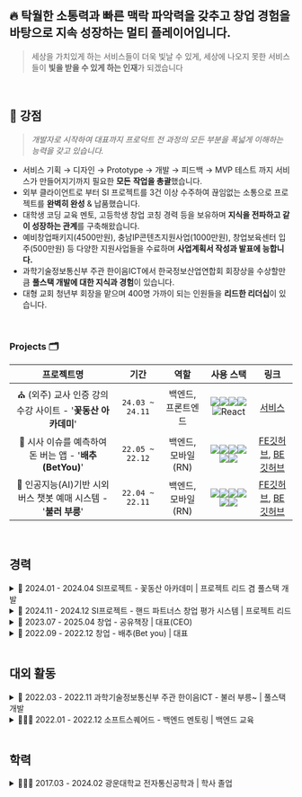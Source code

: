 
## 🔥 탁월한 소통력과 빠른 맥락 파악력을 갖추고 창업 경험을 바탕으로 지속 성장하는 멀티 플레이어입니다.
<aside>
  
> 세상을 가치있게 하는 서비스들이 더욱 빛날 수 있게,
세상에 나오지 못한 서비스들이 **빛을 받을 수 있게 하는 인재**가 되겠습니다
> 
</aside>

<br/>


## 🚀 강점

> *개발자로 시작하여 대표까지 프로덕트 전 과정의 모든 부분을 폭넓게 이해하는 능력을 갖고 있습니다.*
> 
- 서비스 기획 → 디자인 → Prototype → 개발 → 피드백 → MVP 테스트 까지 서비스가 만들어지기까지 필요한 **모든** **작업을 총괄**했습니다.
- 외부 클라이언트로 부터 SI 프로젝트를 3건 이상 수주하여 끊임없는 소통으로 프로젝트를 **완벽히 완성** & 납품했습니다.
- 대학생 코딩 교육 멘토, 고등학생 창업 코칭 경력 등을 보유하며 **지식을 전파하고 같이 성장하는 관계**를 구축해왔습니다.
- 예비창업패키지(4500만원), 충남IP콘텐츠지원사업(1000만원), 창업보육센터 입주(500만원) 등 다양한 지원사업들을 수료하며 **사업계획서 작성과 발표에 능합니다.**
- 과학기술정보통신부 주관 한이음ICT에서 한국정보산업연합회 회장상을 수상할만큼 **풀스택 개발에 대한 지식과 경험**이 있습니다.
- 대형 교회 청년부 회장을 맡으며 400명 가까이 되는 인원들을 **리드한 리더십**이 있습니다.

<br/>

### Projects 🗂️

|                          프로젝트명                          |      기간       |          역할          |                          사용 스택                           |                             링크                             |
| :----------------------------------------------------------: | :-------------: | :--------------------: | :----------------------------------------------------------: | :----------------------------------------------------------: |
| ⛪️ (외주) 교사 인증 강의 수강 사이트 - '**꽃동산 아카데미**'  | `24.03 ~ 24.11` |   백엔드, 프론트엔드   | <img src="https://img.shields.io/badge/-NestJs-ea2845?style=flat-square&logo=nestjs&logoColor=white"/><img src="https://img.shields.io/badge/MySQL-4479A1?style=flat-square&logo=mysql&logoColor=white"/><img src="https://img.shields.io/badge/Tailwind_CSS-grey?style=for-the-badge&logo=tailwind-css&logoColor=38B2AC"/><img src="https://img.shields.io/badge/next.js-000000?style=for-the-badge&logo=nextdotjs&logoColor=white"/>![React](https://img.shields.io/badge/zustand-%2320232a.svg?style=for-the-badge&logo=react&logoColor=%2361DAFB) |             [서비스](https://fgcacademy.co.kr/)              |
|    🥬 시사 이슈를 예측하여 돈 버는 앱 - '**배추(BetYou)**'    | `22.05 ~ 22.12` |   백엔드, 모바일(RN)   | <img src="https://img.shields.io/badge/react_native-%2320232a.svg?style=for-the-badge&logo=react&logoColor=%2361DAFB"/><img src="https://img.shields.io/badge/redux-%23593d88.svg?style=for-the-badge&logo=redux&logoColor=white"/><img src="https://img.shields.io/badge/Nginx-009639?style=plastic&logo=nginx&logoColor=white"><img src="https://img.shields.io/badge/Express-000000?style=flat-square&logo=Express&logoColor=white"/><img src="https://img.shields.io/badge/PM2-2B037A?style=flat-square&logo=PM2&logoColor=white"/><img src="https://img.shields.io/badge/MySQL-4479A1?style=flat-square&logo=mysql&logoColor=white"/> | [FE깃허브](https://github.com/BetterChoice-BetYou/BetYou-ReactNative), [BE깃허브](https://github.com/BetterChoice-BetYou/BetYou-NodeJS) |
| 🤖 인공지능(AI)기반 시외버스 챗봇 예매 시스템 - '**불러 부릉**' | `22.04 ~ 22.11` |   백엔드, 모바일(RN)   | <img src="https://img.shields.io/badge/react_native-%2320232a.svg?style=for-the-badge&logo=react&logoColor=%2361DAFB"/><img src="https://img.shields.io/badge/redux-%23593d88.svg?style=for-the-badge&logo=redux&logoColor=white"/><img src="https://img.shields.io/badge/PM2-2B037A?style=flat-square&logo=PM2&logoColor=white"/><img src="https://img.shields.io/badge/Express-000000?style=flat-square&logo=Express&logoColor=white"/><img src="https://img.shields.io/badge/MySQL-4479A1?style=flat-square&logo=mysql&logoColor=white"/><img src="https://img.shields.io/badge/Nginx-009639?style=plastic&logo=nginx&logoColor=white"> | [FE깃허브](https://github.com/BetterChoice-BetYou/BetYou-ReactNative), [BE깃허브](https://github.com/BetterChoice-BetYou/BetYou-NodeJS) |

<br/>

## 경력

<details>
<summary>💼 2024.01 - 2024.04 SI프로젝트 - 꽃동산 아카데미 | 프로젝트 리드 겸 풀스택 개발  </summary>

  - 서울시 노원구 꽃동산교회에서 주일학교 선생님 대상 온라인 교육 시스템 개발 프로젝트 수주  
  - 총 3개월 간 진행했으며, 턴키 방식으로 관리자 페이지 및 호스팅까지 세팅하여 업체에 전달  
  - 기획 업무, 업체 의견 조정 및 소통, 프론트엔드 및 백엔드 개발 등을 맡음  
</details>


<details>
<summary>💼 2024.11 - 2024.12 SI프로젝트 - 핸드 파트너스 창업 평가 시스템 | 프로젝트 리드  </summary>

  - AC 회사인 핸드파트너스의 창업 심사 통합 관리 플랫폼 의뢰를 수주
  - 3개월의 기간동안 업체와 소통하며 스타트업 심사를 플랫폼 내에서 진행할 수 있도록 하는 서비스를 구축
  - 해당 프로젝트 기간 동안 기획 및 총괄 리더로 작업하며 일부 DB작업에 기여함
</details>

<details>
<summary>💼 2023.07 - 2025.04 창업 - 공유책장 | 대표(CEO)</summary>

  - 창업진흥원 예비창업패키지 합격(지원금 4,500만원)  
  - 충남IP콘텐츠 지원사업 수주(1,000만원)  
  - 책장 사진만으로 모든 책 정보 추출하는 AI 자체 개발  
  - 타겟 고객층 변경: 아동 → 2030 청년  
  - 코엑스 2024 한국전자전 참가, 5개 기업 기술협력 진행  
  - 사업화 기간 총 매출 7,000만원 달성  
</details>

<details>
<summary>🥬 2022.09 - 2022.12 창업 - 배추(Bet you) | 대표</summary>

  - 창업진흥원 예비창업자 혁신창업스쿨 2기 우수상  
  - 사회적 이슈 포인트 배팅 리워드 앱 개발 및 2주간 실사용자 테스트  
  - 핵심 기능 담은 MVP 2주 내 개발, 사용자 20명 대상 배포·피드백  
  - 기획 및 풀스택 개발 전담  
</details>

<br/>

## 대외 활동

<details>
<summary>🚗 2022.03 - 2022.11 과학기술정보통신부 주관 한이음ICT - 불러 부릉~ | 풀스택 개발 </summary>

  - 7080 고령층 대상 음성인식 기반 시외버스 티켓 예매 앱 개발  
  - React Native · Node.js 아키텍처 설계 및 풀스택 개발
  - KoBERT 기반 AI 연동 개발  
  - 한국정보산업연합회 회장상 수상  
</details>

<details>
<summary>👨🏻‍💻 2022.01 - 2022.12 소프트스퀘어드 - 백엔드 멘토링 | 백엔드 교육  </summary>

  - (주)소프트스퀘어드 소속 코딩 멘토  
  - 2명 대상 서버 프로그래밍 교육  
  - 교육생 1명 우수 수료  
</details>

<br/>

## 학력

<details>
<summary>👨🏻‍🎓 2017.03 - 2024.02 광운대학교 전자통신공학과 | 학사 졸업</summary>

  - 전자통신공학과 학사 학위 취득  
</details>


